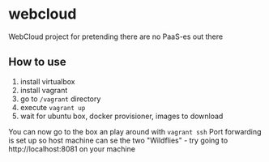 # webcloud
WebCloud project for pretending there are no PaaS-es out there

## How to use

1. install virtualbox
2. install vagrant
3. go to `/vagrant` directory
4. execute `vagrant up`
5. wait for ubuntu box, docker provisioner, images to download

You can now go to the box an play around with `vagrant ssh`
Port forwarding is set up so host machine can se the two "Wildflies" - try going to http://localhost:8081 on your machine
